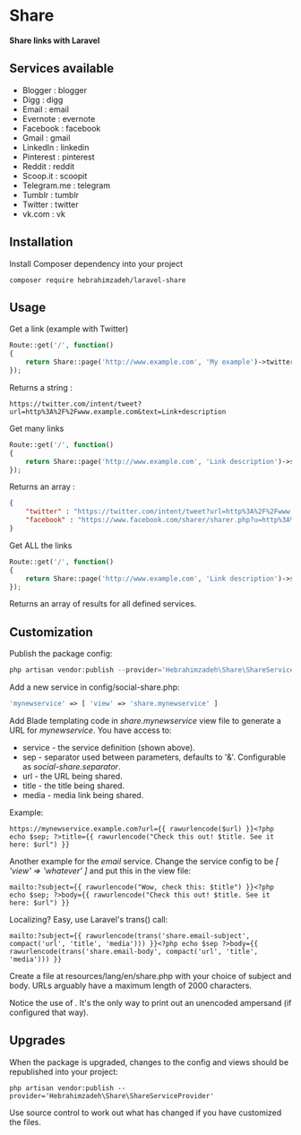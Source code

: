 # Share

**Share links with Laravel**
 
 
## Services available

- Blogger : blogger
- Digg : digg
- Email : email
- Evernote : evernote
- Facebook : facebook
- Gmail : gmail
- LinkedIn : linkedin
- Pinterest : pinterest
- Reddit : reddit
- Scoop.it : scoopit
- Telegram.me : telegram
- Tumblr : tumblr
- Twitter : twitter
- vk.com : vk


## Installation

Install Composer dependency into your project

    composer require hebrahimzadeh/laravel-share

## Usage

Get a link (example with Twitter)
```php
Route::get('/', function()
{
    return Share::page('http://www.example.com', 'My example')->twitter();
});
```

Returns a string :
```link
https://twitter.com/intent/tweet?url=http%3A%2F%2Fwww.example.com&text=Link+description
```

Get many links
```php
Route::get('/', function()
{
    return Share::page('http://www.example.com', 'Link description')->services('facebook', 'twitter')->getLinks();
});
```

Returns an array :
```json
{
    "twitter" : "https://twitter.com/intent/tweet?url=http%3A%2F%2Fwww.example.com&text=Link+description",
    "facebook" : "https://www.facebook.com/sharer/sharer.php?u=http%3A%2F%2Fwww.example.com&title=Link+description"
}
```

Get ALL the links
```php
Route::get('/', function()
{
    return Share::page('http://www.example.com', 'Link description')->services();
});
```
Returns an array of results for all defined services.

## Customization

Publish the package config:
```php
php artisan vendor:publish --provider='Hebrahimzadeh\Share\ShareServiceProvider'
```
Add a new service in config/social-share.php:
```php
'mynewservice' => [ 'view' => 'share.mynewservice' ]
```

Add Blade templating code in *share.mynewservice* view file to generate a URL for *mynewservice*. You have access to:

- service - the service definition (shown above).
- sep - separator used between parameters, defaults to '&amp;'. Configurable as *social-share.separator*.
- url - the URL being shared.
- title - the title being shared.
- media - media link being shared.

Example:

    https://mynewservice.example.com?url={{ rawurlencode($url) }}<?php echo $sep; ?>title={{ rawurlencode("Check this out! $title. See it here: $url") }}

Another example for the *email* service. Change the service config to be *[ 'view' => 'whatever' ]* and put this in the view file:

    mailto:?subject={{ rawurlencode("Wow, check this: $title") }}<?php echo $sep; ?>body={{ rawurlencode("Check this out! $title. See it here: $url") }}

Localizing? Easy, use Laravel's trans() call:

    mailto:?subject={{ rawurlencode(trans('share.email-subject', compact('url', 'title', 'media'))) }}<?php echo $sep ?>body={{ rawurlencode(trans('share.email-body', compact('url', 'title', 'media'))) }}

Create a file at resources/lang/en/share.php with your choice of subject and body. URLs arguably have a maximum length of 2000 characters.

Notice the use of *<?php echo $sep; ?>*. It's the only way to print out an unencoded ampersand (if configured that way).

## Upgrades

When the package is upgraded, changes to the config and views should be republished into your project:

    php artisan vendor:publish --provider='Hebrahimzadeh\Share\ShareServiceProvider'

Use source control to work out what has changed if you have customized the files.

